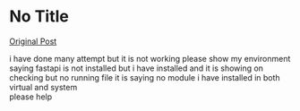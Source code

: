 # No Title

[Original Post](https://discourse.onlinedegree.iitm.ac.in/t/164277/599)

<p>i have done many attempt but it is not working please show  my environment saying fastapi is not installed but i have installed and it is showing on checking but no running file it is saying no module i have installed in both virtual and system<br>
please help</p>